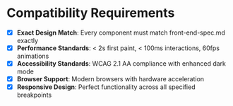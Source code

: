 # Compatibility Requirements

- [x] **Exact Design Match**: Every component must match front-end-spec.md exactly
- [x] **Performance Standards**: < 2s first paint, < 100ms interactions, 60fps animations
- [x] **Accessibility Standards**: WCAG 2.1 AA compliance with enhanced dark mode
- [x] **Browser Support**: Modern browsers with hardware acceleration
- [x] **Responsive Design**: Perfect functionality across all specified breakpoints
